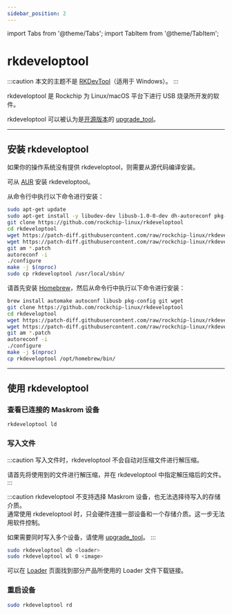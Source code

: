 ```yaml
---
sidebar_position: 2
---
```


import Tabs from '@theme/Tabs';
import TabItem from '@theme/TabItem';

# rkdeveloptool

:::caution
本文的主题不是 [RKDevTool](RKDevTool)（适用于 Windows）。
:::

rkdeveloptool 是 Rockchip 为 Linux/macOS 平台下进行 USB 烧录所开发的软件。

rkdeveloptool 可以被认为是[开源版本](https://opensource.rock-chips.com/wiki_Rkdeveloptool)的 [upgrade_tool](upgrade_tool)。

---

## 安装 rkdeveloptool

如果你的操作系统没有提供 rkdeveloptool，则需要从源代码编译安装。

<Tabs queryString="host_os">
<TabItem value="Arch Linux">

可从 [AUR](https://aur.archlinux.org/packages/rkdeveloptool) 安装 rkdeveloptool。

</TabItem>
<TabItem value="Debian">

从命令行中执行以下命令进行安装：

```bash
sudo apt-get update
sudo apt-get install -y libudev-dev libusb-1.0-0-dev dh-autoreconf pkg-config libusb-1.0 build-essential git wget
git clone https://github.com/rockchip-linux/rkdeveloptool
cd rkdeveloptool
wget https://patch-diff.githubusercontent.com/raw/rockchip-linux/rkdeveloptool/pull/73.patch
wget https://patch-diff.githubusercontent.com/raw/rockchip-linux/rkdeveloptool/pull/85.patch
git am *.patch
autoreconf -i
./configure
make -j $(nproc)
sudo cp rkdeveloptool /usr/local/sbin/
```

</TabItem>
<TabItem value="macOS">

请首先安装 [Homebrew](https://brew.sh/)，然后从命令行中执行以下命令进行安装：

```bash
brew install automake autoconf libusb pkg-config git wget
git clone https://github.com/rockchip-linux/rkdeveloptool
cd rkdeveloptool
wget https://patch-diff.githubusercontent.com/raw/rockchip-linux/rkdeveloptool/pull/73.patch
wget https://patch-diff.githubusercontent.com/raw/rockchip-linux/rkdeveloptool/pull/85.patch
git am *.patch
autoreconf -i
./configure
make -j $(nproc)
cp rkdeveloptool /opt/homebrew/bin/
```

</TabItem>
</Tabs>

---

## 使用 rkdeveloptool

### 查看已连接的 Maskrom 设备

```bash
rkdeveloptool ld
```

### 写入文件

:::caution
写入文件时，rkdeveloptool 不会自动对压缩文件进行解压缩。

请首先将使用到的文件进行解压缩，并在 rkdeveloptool 中指定解压缩后的文件。
:::

:::caution
rkdeveloptool 不支持选择 Maskrom 设备，也无法选择待写入的存储介质。  
通常使用 rkdeveloptool 时，只会硬件连接一部设备和一个存储介质。这一步无法用软件控制。

如果需要同时写入多个设备，请使用 [upgrade_tool](upgrade_tool)。
:::

```bash
sudo rkdeveloptool db <loader>
sudo rkdeveloptool wl 0 <image>
```

可以在 [Loader](Loader) 页面找到部分产品所使用的 Loader 文件下载链接。

### 重启设备

```bash
sudo rkdeveloptool rd
```
